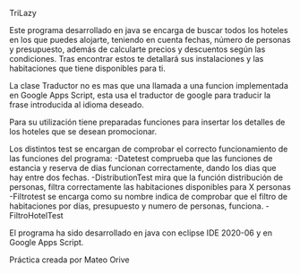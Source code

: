 TriLazy

Este programa desarrollado en java se encarga de buscar todos los hoteles en los que puedes alojarte, teniendo en cuenta fechas, número de personas y presupuesto, además de calcularte precios y descuentos según las condiciones. Tras encontrar estos te detallará sus instalaciones y las habitaciones que tiene disponibles para ti.

La clase Traductor no es mas que una llamada a una funcion implementada en Google Apps Script, esta usa el traductor de google para traducir la frase introducida al idioma deseado.


Para su utilización tiene preparadas funciones para insertar los detalles de los hoteles que se desean promocionar.

Los distintos test se encargan de comprobar el correcto funcionamiento de las funciones del programa:
  -Datetest comprueba que las funciones de estancia y reserva de dias funcionan correctamente, dando los dias que hay entre dos fechas.
  -DistributionTest mira que la función distribución de personas, filtra correctamente las habitaciones disponibles para X personas 
  -Filtrotest se encarga como su nombre indica de comprobar que el filtro de habitaciones por días, presupuesto y numero de personas, funciona.
  -FiltroHotelTest 

El programa ha sido desarrollado en java con eclipse IDE 2020-06 y en Google Apps Script. 






Práctica creada por Mateo Orive
